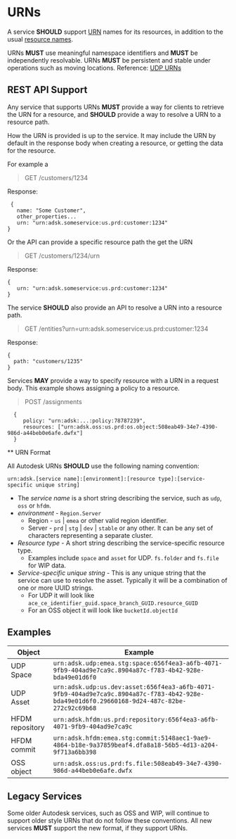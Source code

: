 # URNs

A service **SHOULD** support [URN](https://en.wikipedia.org/wiki/Uniform_Resource_Name) names for its resources, in addition to the usual [resource names](Resource_Names.md).

URNs **MUST** use meaningful namespace identifiers and **MUST** be independently resolvable. URNs **MUST** be persistent and stable under operations such as moving locations. Reference: [UDP URNs](https://wiki.autodesk.com/display/CPG/URN+Reference)

## REST API Support

Any service that supports URNs **MUST** provide a way for clients to retrieve the URN for a resource, and **SHOULD** provide a way to resolve a URN to a resource path.

How the URN is provided is up to the service. It may include the URN by default in the response body when creating a resource, or getting the data for the resource.  

For example a 
> GET /customers/1234 

Response:

     {
       name: "Some Customer",
       other_properties...
       urn: "urn:adsk.someservice:us.prd:customer:1234"
    }

Or the API can provide a specific resource path the get the URN
> GET /customers/1234/urn

Response:

    {
       urn: "urn:adsk.someservice:us.prd:customer:1234"
    }

The service **SHOULD** also provide an API to resolve a URN into a resource path.

> GET /entities?urn=urn:adsk.someservice:us.prd:customer:1234

Response:

    {
      path: "customers/1235"
    }

Services **MAY** provide a way to specify resource with a URN in a request body. This example shows assigning a policy to a resource.

> POST /assignments

      {
         policy: "urn:adsk:...:policy:78787239",
         resources: ["urn:adsk.oss:us.prd:os.object:508eab49-34e7-4390-986d-a44beb0e6afe.dwfx"]
      }

** URN Format

All Autodesk URNs **SHOULD** use the following naming convention:

    urn:adsk.[service name]:[environment]:[resource type]:[service-specific unique string]

- The *service name* is a short string describing the service, such as `udp`, `oss` or `hfdm`.
- *environment* - `Region.Server`
  - Region - `us` | `emea` or other valid region identifier.
  - Server - `prd` | `stg` | `dev` | `stable` or any other. It can be any set of characters representing a separate cluster.
- *Resource type* - A short string describing the service-specific resource type.
  - Examples include `space` and `asset` for UDP. `fs.folder` and `fs.file` for WIP data.
- *Service-specific unique string* - This is any unique string that the service can use to resolve the asset. Typically it will be a combination of one or more UUID strings.
    - For UDP it will look like `ace_ce_identifier_guid.space_branch_GUID.resource_GUID`
    - For an OSS object it will look like `bucketId.objectId`
  
## Examples

| Object | Example | 
|-------------|-----------|
|UDP Space | `urn:adsk.udp:emea.stg:space:656f4ea3-a6fb-4071-9fb9-404ad9e7ca9c.8904a87c-f783-4b42-928e-bda49e01d6f0` |
|UDP Asset | `urn:adsk.udp:us.dev:asset:656f4ea3-a6fb-4071-9fb9-404ad9e7ca9c.8904a87c-f783-4b42-928e-bda49e01d6f0.29660168-9d24-487c-82be-272c92c69b68` |
| HFDM repository | `urn:adsk.hfdm:us.prd:repository:656f4ea3-a6fb-4071-9fb9-404ad9e7ca9c` |
| HFDM commit | `urn:adsk.hfdm:emea.stg:commit:5148aec1-9ae9-4864-b18e-9a37859beaf4.dfa8a18-56b5-4d13-a204-9f713a6bb398` |
| OSS object | `urn:adsk.oss:us.prd:fs.file:508eab49-34e7-4390-986d-a44beb0e6afe.dwfx` |

## Legacy Services

Some older Autodesk services, such as OSS and WIP, will continue to support older style URNs that do not follow these conventions. All new services **MUST** support the new format, if they support URNs.

